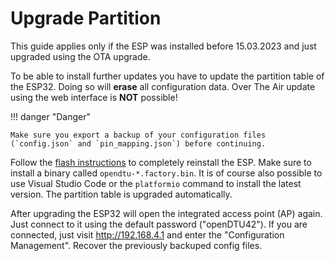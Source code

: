 # Upgrade Partition

This guide applies only if the ESP was installed before 15.03.2023 and just upgraded using the OTA upgrade.

To be able to install further updates you have to update the partition table of the ESP32. Doing so will **erase** all configuration data. Over The Air update using the web interface is **NOT** possible!

!!! danger "Danger"

    Make sure you export a backup of your configuration files (`config.json` and `pin_mapping.json`) before continuing.

Follow the [flash instructions](../flash_esp.md) to completely reinstall the ESP. Make sure to install a binary called `opendtu-*.factory.bin`. It is of course also possible to use Visual Studio Code or the `platformio` command to install the latest version. The partition table is upgraded automatically.

After upgrading the ESP32 will open the integrated access point (AP) again. Just connect to it using the default password ("openDTU42"). If you are connected, just visit <http://192.168.4.1> and enter the "Configuration Management". Recover the previously backuped config files.
